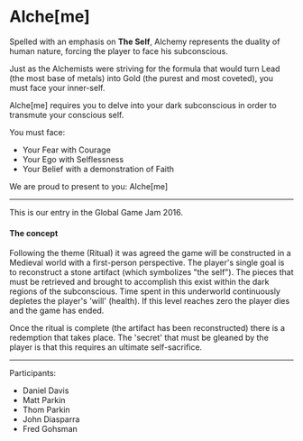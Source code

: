 Alche[me]
=========

Spelled with an emphasis on **The Self**, Alchemy represents the duality of human nature, forcing the player to face his subconscious.

Just as the Alchemists were striving for the formula that would turn Lead (the most base of metals) into Gold (the purest and most coveted), you must face your inner-self.

Alche[me] requires you to delve into your dark subconscious in order to transmute your conscious self.

You must face:

  - Your Fear with Courage
  - Your Ego with Selflessness
  - Your Belief with a demonstration of Faith

We are proud to present to you: Alche[me]

---

This is our entry in the Global Game Jam 2016.

#### The concept

Following the theme (Ritual) it was agreed the game will be constructed in a Medieval world with a first-person perspective.
The player's single goal is to reconstruct a stone artifact (which symbolizes "the self").  The pieces that must be retrieved and brought to accomplish this exist within the dark regions of the subconscious.
Time spent in this underworld continuously depletes the player's 'will' (health).  If this level reaches zero the player dies and the game has ended.

Once the ritual is complete (the artifact has been reconstructed) there is a redemption that takes place.  The 'secret' that must be gleaned by the player is that this requires an ultimate self-sacrifice.



---

Participants:

  - Daniel Davis
  - Matt Parkin
  - Thom Parkin
  - John Diasparra
  - Fred Gohsman
